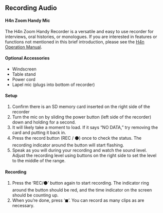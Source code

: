 <h2>Recording Audio</h2>

<h4>H4n Zoom Handy Mic</h4>
<p>The H4n Zoom Handy Recorder is a versatile and easy to use recorder for interviews, oral histories, or monologues. If you are interested in features or functions not mentioned in this brief introduction, please see the <a href="https://www.zoom-na.com/sites/default/files/products/downloads/pdfs/Zoom_H4nPro_English.pdf">H4n Operation Manual</a>.</p>
<p><h4>Optional Accessories</h4>
<ul>
<li>Windscreen</li>
<li>Table stand</li>
<li>Power cord</li>
<li>Lapel mic (plugs into bottom of recorder)</li>
</ul>
</p>
<p><h4>Setup</h4>
<ol>
<li>Confirm there is an SD memory card inserted on the right side of the recorder</li>
<li>Turn the mic on by sliding the power button (left side of the recorder) down and holding for a second.</li>
<li>It will likely take a moment to load. If it says “NO DATA,” try removing the card and putting it back in.</li>
<li>Press the record button (REC / ⚫) once to check the status. The recording indicator around the button will start flashing.</li>
<li>Speak as you will during your recording and watch the sound level. Adjust the recording level using buttons on the right side to set the level to the middle of the range.</li>
</ol>
</p>
<p><h4>Recording</h4>
<ol>
<li>Press the ‘REC/⚫’ button again to start recording. The indicator ring around the button should be red, and the time indicator on the screen should be counting up.</li>
<li>When you’re done, press ‘◼’. You can record as many clips as are necessary.</li>
</ol></p>
